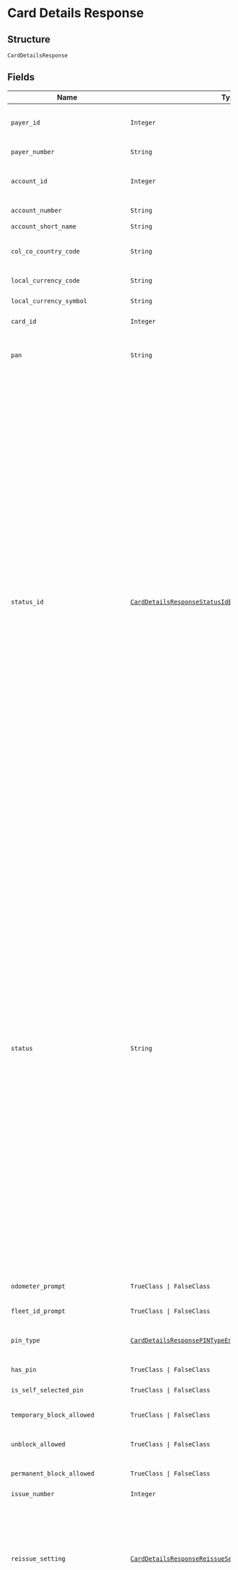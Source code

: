 
# Card Details Response

## Structure

`CardDetailsResponse`

## Fields

| Name | Type | Tags | Description |
|  --- | --- | --- | --- |
| `payer_id` | `Integer` | Optional | Payer Id (i.e. Customer Id of the Payment Customer in the Shell Card Platform) of the selected payer. |
| `payer_number` | `String` | Optional | Payer Number of the selected payer. |
| `account_id` | `Integer` | Optional | Account Id (i.e. Customer Id of the Customer in the Shell Card Platform) of the customer. |
| `account_number` | `String` | Optional | Account Number of the customer. |
| `account_short_name` | `String` | Optional | Account short name. |
| `col_co_country_code` | `String` | Optional | ISO 3166 Alpha-2 Country Code for the customer and card owning country. |
| `local_currency_code` | `String` | Optional | ISO 4217 Curreny Code of the local currency. |
| `local_currency_symbol` | `String` | Optional | Currency symbol of local currency. |
| `card_id` | `Integer` | Optional | Unique Card Id in Cards platform. |
| `pan` | `String` | Optional | Card PAN. In the response body the PAN will be masked if the option is enabled in the Shell Card Platform. |
| `status_id` | [`CardDetailsResponseStatusIdEnum`](../../doc/models/card-details-response-status-id-enum.md) | Optional | Possible Id’s and description:<br><br>* 1  Active<br>* 7  Blocked Card<br>* 8  Expired<br>* 9  Cancelled<br>* 10  New<br>* 23  Pending Renewal<br>* 31  Replaced<br>* 41  Temporary Block (Customer)<br>* 42  Temporary Block (Shell)<br>* 43  Fraud<br>* 101 Active (Block in progress) *<br>* 102 Blocked Card (Unblock in progress) *<br>* 103 Active (Cancel in progress) *<br>* 104 Active (Marked as damaged) *<br>* 105 New (Cancel as damaged) *<br>* 106 Active(Scheduled for block) ”#<br>* 107 Blocked Card(Scheduled for unblock)*#<br>* 108 Blocked Card (Cancel in progress) *<br><br>> Note:<br>> •  Items marked with * are intermediate statuses  to indicate that there are pending requests in progress. , The response can contain these intermediate statuses only if the IncludeIntermediateStatus flag is true.<br>> •  The placeholder “<Shell Card Platform Status>” in the items marked with # will be replaced with the Shell Card Platform status description. E.g., “Active (Scheduled for block)” |
| `status` | `String` | Optional | Possible Id’s and description:<br><br>* 1  Active<br>* 7  Blocked Card<br>* 8  Expired<br>* 9  Cancelled<br>* 10  New<br>* 23  Pending Renewal<br>* 31  Replaced<br>* 41  Temporary Block (Customer)<br>* 42  Temporary Block (Shell)<br>* 43  Fraud<br>* 101 Active (Block in progress) *<br>* 102 Blocked Card (Unblock in progress) *<br>* 103 Active (Cancel in progress) *<br>* 104 Active (Marked as damaged) *<br>* 105 New (Cancel as damaged) *<br>* 106 Active(Scheduled for block) ”#<br>* 107 Blocked Card(Scheduled for unblock) *#<br>* 108 Blocked Card (Cancel in progress) *<br><br>> Note:<br>> •  Items marked with * are intermediate statuses  to indicate that there are pending requests in progress. , The response can contain these intermediate statuses only if the IncludeIntermediateStatus flag is true.<br>> •  The placeholder “<Shell Card Platform Status>” in the items marked with # will be replaced with the Shell Card Platform status description. E.g., “Active (Scheduled for block)” |
| `odometer_prompt` | `TrueClass \| FalseClass` | Optional | True if odometer input is enabled on the card, else false |
| `fleet_id_prompt` | `TrueClass \| FalseClass` | Optional | True if fleet id input is enabled, else false |
| `pin_type` | [`CardDetailsResponsePINTypeEnum`](../../doc/models/card-details-response-pin-type-enum.md) | Optional | PIN type:<br><br>* `Card` - Card PIN<br>* `Fleet` - Fleet PIN |
| `has_pin` | `TrueClass \| FalseClass` | Optional | True if card has PIN, else false |
| `is_self_selected_pin` | `TrueClass \| FalseClass` | Optional | True if card has Self Selected PIN, else false |
| `temporary_block_allowed` | `TrueClass \| FalseClass` | Optional | True if card can be blocked temporarily, else false |
| `unblock_allowed` | `TrueClass \| FalseClass` | Optional | True/False True if card can be Unblocked, else false |
| `permanent_block_allowed` | `TrueClass \| FalseClass` | Optional | True if card can be blocked permanently, else false |
| `issue_number` | `Integer` | Optional | Issue number of the card |
| `reissue_setting` | [`CardDetailsResponseReissueSettingEnum`](../../doc/models/card-details-response-reissue-setting-enum.md) | Optional | Reissue setting of the card. If the card is superseded (i.e. a replacement/new card is issued) then reissue setting of the latest card issued. Reissue setting:<br><br>* `True` - Card will be Reissued when nearing its expiry date<br>* `False` - Card will not be Reissued |
| `international_pos_language_id` | [`CardDetailsResponseInternationalPOSLanguageIDEnum`](../../doc/models/card-details-response-international-pos-language-id-enum.md) | Optional | POS language identifier. Language Id:<br><br>* `1` - German<br>* `2` - French<br>* `3` - Bulgarian<br>* `4` - Croatian<br>* `5` - Czech<br>* `6` - Danish<br>* `7` - Finnish<br>* `8` - English<br>* `9` - Greek<br>* `10` - Chinese<br>* `11` - Hungarian<br>* `12` - Italian<br>* `13` - Luxembourgish<br>* `14` - Malay<br>* `15` - Dutch<br>* `16` - Norwegian, Bokmal<br>* `17` - Urdu<br>* `18` - Polish<br>* `19` - Portuguese<br>* `20` - Romanian<br>* `21` - Russian<br>* `22` - Slovak<br>* `23` - Slovenian<br>* `24` - Spanish<br>* `25` - Swedish<br>* `26` - Turkish<br>* `27` - Thai<br>* `28` - Filipino<br>* `29` - Estonian<br>* `30` - Latvian<br>* `31` - Lithuanian |
| `international_pos_language_code` | [`CardDetailsResponseInternationalPOSLanguageCodeEnum`](../../doc/models/card-details-response-international-pos-language-code-enum.md) | Optional | POS language code. Language code:<br><br>* `deu` - German<br>* `fra` - French<br>* `bul` - Bulgarian<br>* `hrv` - Croatian<br>* `ces` - Czech<br>* `dan` - Danish<br>* `fin` - Finnish<br>* `eng` - English<br>* `ell` - Greek<br>* `zho` - Chinese<br>* `hun` - Hungarian<br>* `ita` - Italian<br>* `ltz` - Luxembourgish<br>* `msa` - Malay<br>* `nld` - Dutch<br>* `nob` - Norwegian, Bokmal<br>* `urd` - Urdu<br>* `pol` - Polish<br>* `por` - Portuguese<br>* `ron` - Romanian<br>* `rus` - Russian<br>* `slk` - Slovak<br>* `slv` - Slovenian<br>* `spa` - Spanish<br>* `swe` - Swedish<br>* `tur` - Turkish<br>* `tha` - Thai<br>* `fil` - Filipino<br>* `est` - Estonian<br>* `lav` - Latvian<br>* `lit` - Lithuanian |
| `local_pos_language_id` | [`CardDetailsResponseLocalPOSLanguageIDEnum`](../../doc/models/card-details-response-local-pos-language-id-enum.md) | Optional | POS language identifier. Language Id:<br><br>* `1` - German<br>* `2` - French<br>* `3` - Bulgarian<br>* `4` - Croatian<br>* `5` - Czech<br>* `6` - Danish<br>* `7` - Finnish<br>* `8` - English<br>* `9` - Greek<br>* `10` - Chinese<br>* `11` - Hungarian<br>* `12` - Italian<br>* `13` - Luxembourgish<br>* `14` - Malay<br>* `15` - Dutch<br>* `16` - Norwegian, Bokmal<br>* `17` - Urdu<br>* `18` - Polish<br>* `19` - Portuguese<br>* `20` - Romanian<br>* `21` - Russian<br>* `22` - Slovak<br>* `23` - Slovenian<br>* `24` - Spanish<br>* `25` - Swedish<br>* `26` - Turkish<br>* `27` - Thai<br>* `28` - Filipino<br>* `29` - Estonian<br>* `30` - Latvian<br>* `31` - Lithuanian |
| `local_pos_language_code` | [`CardDetailsResponseLocalPOSLanguageCodeEnum`](../../doc/models/card-details-response-local-pos-language-code-enum.md) | Optional | POS language code. Language code:<br><br>* `deu` - German<br>* `fra` - French<br>* `bul` - Bulgarian<br>* `hrv` - Croatian<br>* `ces` - Czech<br>* `dan` - Danish<br>* `fin` - Finnish<br>* `eng` - English<br>* `ell` - Greek<br>* `zho` - Chinese<br>* `hun` - Hungarian<br>* `ita` - Italian<br>* `ltz` - Luxembourgish<br>* `msa` - Malay<br>* `nld` - Dutch<br>* `nob` - Norwegian, Bokmal<br>* `urd` - Urdu<br>* `pol` - Polish<br>* `por` - Portuguese<br>* `ron` - Romanian<br>* `rus` - Russian<br>* `slk` - Slovak<br>* `slv` - Slovenian<br>* `spa` - Spanish<br>* `swe` - Swedish<br>* `tur` - Turkish<br>* `tha` - Thai<br>* `fil` - Filipino<br>* `est` - Estonian<br>* `lav` - Latvian<br>* `lit` - Lithuanian |
| `card_type_code` | `String` | Optional | ISO code of the card i.e. first 7 digits of the PAN. |
| `card_type_id` | `Integer` | Optional | Card Type ID |
| `card_type_name` | `String` | Optional | Card Type Name |
| `token_type_id` | `Integer` | Optional | Token Type ID configured for the Card |
| `token_type_name` | `String` | Optional | Token Type Name configured for the Card |
| `is_chip_card` | `TrueClass \| FalseClass` | Optional | True if a chip card, else false |
| `is_mag_strip_card` | `TrueClass \| FalseClass` | Optional | True if it is a magnetic stripe card, else false |
| `is_virtual_card` | `TrueClass \| FalseClass` | Optional | True if it is a virtual card, else false |
| `purchase_category_code` | `String` | Optional | Purchase category code of the card.<br>**Constraints**: *Maximum Length*: `1` |
| `purchase_category_id` | `Integer` | Optional | Purchase category identifier in the Shell Card Platform. |
| `purchase_category_name` | `String` | Optional | Purchase category name |
| `is_crt` | `TrueClass \| FalseClass` | Optional | True if it is a Commercial Road Transport (CRT) card, else false |
| `is_fleet` | `TrueClass \| FalseClass` | Optional | True if it is a Fleet card, else false |
| `is_international` | `TrueClass \| FalseClass` | Optional | True if it is an international card, else false |
| `is_national` | `TrueClass \| FalseClass` | Optional | True if it is a national card, else false |
| `is_partner_sites_included` | `TrueClass \| FalseClass` | Optional | True if it is allowed at all partner sites, else false |
| `is_shell_sites_only` | `TrueClass \| FalseClass` | Optional | True if it is only allowed at Shell sites, else false |
| `fuel_sets` | [`Array<CardDetailsResponseFuelSetsItems>`](../../doc/models/card-details-response-fuel-sets-items.md) | Optional | List of active fuel type product restrictions applied on the card.<br>**Constraints**: *Unique Items Required* |
| `non_fuel_sets` | [`Array<CardDetailsResponseNonFuelSetsItems>`](../../doc/models/card-details-response-non-fuel-sets-items.md) | Optional | List of active non-fuel type product restrictions applied on the card.<br>**Constraints**: *Unique Items Required* |
| `issued_date` | `String` | Optional | Card issue date. |
| `expiry_date` | `String` | Optional | Expiry date of the card. |
| `last_used_date` | `String` | Optional | Card last used date. |
| `misuse_date` | `String` | Optional | Last misused date of the card. |
| `temperature` | `String` | Optional | Hot-list status |
| `driver_name` | `String` | Optional | Driver name of the card. Note- While ordering card, optional when VRN is passed else mandatory.<br>**Constraints**: *Maximum Length*: `27` |
| `vrn` | `String` | Optional | Vehicle registration number of the card. Note- While ordering card, optional when DriverName is passed else mandatory.<br>**Constraints**: *Maximum Length*: `16` |
| `emboss_text` | `String` | Optional | Text printed on the card as account name.<br>**Constraints**: *Maximum Length*: `25` |
| `card_group_id` | `Integer` | Optional | Existing Card Group ID, under which the replacement card is to be created.<br>Pass “-1” if the replacement card should not be assigned to any card group.<br>Optional.<br>If not provided, the replacement card will be created under the same card group as the current card.<br>Example- 156 |
| `card_group_name` | `String` | Optional | Card group name. Note- 1. While ordering card this field is mandatory when IsNewCardGroup is true.<br>**Constraints**: *Maximum Length*: `30` |
| `renewal_date` | `String` | Optional | Renewal date of the card. Applicable if ReissueSetting is set to True. |
| `renewed_card_id` | `Integer` | Optional | Renewed card id. |
| `renewed_card_status_id` | `Integer` | Optional | Renewed card status id. |
| `renewed_card_status` | `String` | Optional | Renewed card status description. |
| `renewed_card_expiry_date` | `String` | Optional | Renewed card expiry date. |
| `renewed_card_issue_number` | `Integer` | Optional | Renewed card issue number. |
| `renewed_card_reissue_setting` | [`CardDetailsResponseRenewedCardReissueSettingEnum`](../../doc/models/card-details-response-renewed-card-reissue-setting-enum.md) | Optional | Reissue setting of the renewed new card. Reissue Setting:<br><br>* `True` - Card will be sent to production<br>* `False` - Parent Card is Dormant or the Card is not to be produced |
| `creation_date` | `String` | Optional | Card Creation Date time |
| `effective_date` | `String` | Optional | Effective date for the Card |
| `last_modified_date` | `String` | Optional | Card last modified date |
| `bundle_id` | `String` | Optional | Bundle Id associated with card in the Gateway. This field will have a null value if the card is not associated with any bundle in Gateway or the value of IncludeBundleDetails in request is false. |
| `card_delivery_address` | [`CardDetailsResponseCardDeliveryAddress`](../../doc/models/card-details-response-card-delivery-address.md) | Optional | Delivery address. |
| `pin_delivery_address` | [`CardDetailsResponsePINDeliveryAddress`](../../doc/models/card-details-response-pin-delivery-address.md) | Optional | Delivery address. |
| `card_block_schedules` | [`Array<CardDetailsResponseCardBlockSchedulesItemsAllOf0>`](../../doc/models/card-details-response-card-block-schedules-items-all-of-0.md) | Optional | **Constraints**: *Unique Items Required* |
| `error` | [`ErrorStatus`](../../doc/models/error-status.md) | Optional | - |
| `request_id` | `String` | Optional | API Request |

## Example (as JSON)

```json
{
  "PayerId": 853,
  "PayerNumber": "PH50000843",
  "AccountId": 854,
  "AccountNumber": "PH50000844",
  "AccountShortName": "PARKLEY",
  "ColCoCountryCode": "PH",
  "LocalCurrencyCode": "EUR",
  "LocalCurrencySymbol": "€",
  "CardId": 125,
  "PAN": "7002861007636000020",
  "OdometerPrompt": true,
  "FleetIdPrompt": true,
  "PINType": "Card",
  "HasPIN": true,
  "IsSelfSelectedPIN": true,
  "TemporaryBlockAllowed": true,
  "UnblockAllowed": true,
  "PermanentBlockAllowed": true,
  "IssueNumber": 1,
  "InternationalPOSLanguageID": 8,
  "InternationalPOSLanguageCode": "eng",
  "LocalPOSLanguageID": 8,
  "LocalPOSLanguageCode": "eng",
  "CardTypeCode": "7077861",
  "CardTypeId": 1,
  "CardTypeName": "Philippines CRT 7077861",
  "TokenTypeId": 107,
  "TokenTypeName": "PH FLE NAT SIN R1",
  "IsChipCard": false,
  "IsMagStripCard": true,
  "IsVirtualCard": true,
  "PurchaseCategoryCode": "6",
  "PurchaseCategoryId": 54,
  "PurchaseCategoryName": "2 - FuelSave and Lubricants",
  "IsCRT": true,
  "IsFleet": true,
  "IsInternational": true,
  "IsNational": true,
  "IsPartnerSitesIncluded": true,
  "IsShellSitesOnly": true,
  "IssuedDate": "20181001",
  "ExpiryDate": "20181031",
  "LastUsedDate": "20181001 13:23:55",
  "MisuseDate": "20181001 13:23:55",
  "Temperature": "10-Warm",
  "DriverName": "ROBERT",
  "VRN": "MV65YLH",
  "EmbossText": "PARKLEY",
  "CardGroupId": 5,
  "CardGroupName": "GROUP1",
  "RenewalDate": "20181001",
  "RenewedCardId": 1325,
  "RenewedCardStatusId": 10,
  "RenewedCardStatus": "New",
  "RenewedCardExpiryDate": "20181031",
  "RenewedCardIssueNumber": 2,
  "CreationDate": "20181001",
  "EffectiveDate": "20181001",
  "LastModifiedDate": "20181001 13:23:55",
  "RequestId": "ed557f02-c7d7-4c01-b3e5-11bf3239c8ed"
}
```

